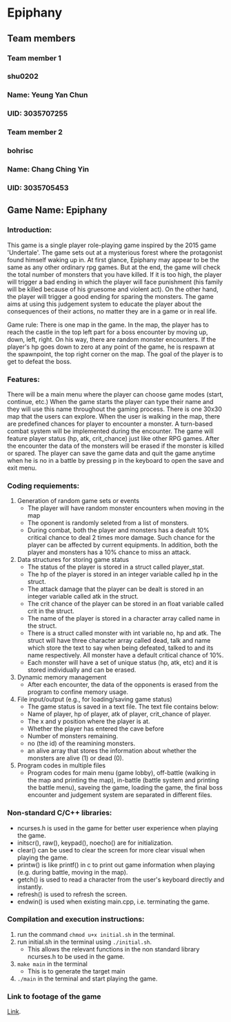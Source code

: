 # Epiphany
## Team members
### Team member 1
### shu0202
### Name: Yeung Yan Chun
### UID: 3035707255
### Team member 2
### bohrisc
### Name: Chang Ching Yin
### UID: 3035705453
## Game Name: Epiphany
### Introduction:
This game is a single player role-playing game inspired by the 2015 game 'Undertale'. The game sets out at a mysterious forest where the protagonist found himself waking up in. At first glance, Epiphany may appear to be the same as any other ordinary rpg games. But at the end, the game will check the total number of monsters that you have killed. If it is too high, the player will trigger a bad ending in which the player will face punishment (his family will be killed because of his gruesome and violent act). On the other hand, the player will trigger a good ending for sparing the monsters. The game aims at using this judgement system to educate the player about the consequences of their actions, no matter they are in a game or in real life.

Game rule: There is one map in the game. In the map, the player has to reach the castle in the top left part for a boss encounter by moving up, down, left, right. On his way, there are random monster encounters. If the player's hp goes down to zero at any point of the game, he is respawn at the spawnpoint, the top right corner on the map. The goal of the player is to get to defeat the boss.

### Features:
There will be a main menu where the player can choose game modes (start, continue, etc.) When the game starts the player can type their name and they will use this name throughout the gaming process. There is one 30x30 map that the users can explore. When the user is walking in the map, there are predefined chances for player to encounter a monster. A turn-based combat system will be implemented during the encounter. The game will feature player status (hp, atk, crit_chance) just like other RPG games. After the encounter the data of the monsters will be erased if the monster is killed or spared. The player can save the game data and quit the game anytime when he is no in a battle by pressing p in the keyboard to open the save and exit menu.

### Coding requiements:
1. Generation of random game sets or events
   - The player will have random monster encounters when moving in the map
   - The oponent is randomly seleted from a list of monsters.
   - During combat, both the player and monsters has a deafult 10% critical chance to deal 2 times more damage. Such chance for the player can be affected by current equipments. In addition, both the player and monsters has a 10% chance to miss an attack.
2. Data structures for storing game status
   - The status of the player is stored in a struct called player_stat.
   - The hp of the player is stored in an integer variable called hp in the struct.
   - The attack damage that the player can be dealt is stored in an integer variable called atk in the struct.
   - The crit chance of the player can be stored in an float variable called crit in the struct.
   - The name of the player is stored in a character array called name in the struct.
   - There is a struct called monster with int variable no, hp and atk. The struct will have three character array called dead, talk and name which store the text to say when being defeated, talked to and its name respectively. All monster have a default critical chance of 10%.
   - Each monster will have a set of unique status (hp, atk, etc) and it is stored individually and can be erased.
3. Dynamic memory management
   - After each encounter, the data of the opponents is erased from the program to confine memory usage.
4. File input/output (e.g., for loading/saving game status)
   - The game status is saved in a text file. The text file contains below:
   - Name of player, hp of player, atk of player, crit_chance of player.
   - The x and y position where the player is at. 
   - Whether the player has entered the cave before
   - Number of monsters remaining.
   - no (the id) of the reamining monsters. 
   - an alive array that stores the information about whether the monsters are alive (1) or dead (0).
5. Program codes in multiple files
   - Program codes for main menu (game lobby), off-battle (walking in the map and printing the map), in-battle (battle system and printing the battle menu), saveing the game, loading the game, the final boss encounter and judgement system are separated in different files.

### Non-standard C/C++ libraries:
   - ncurses.h is used in the game for better user experience when playing the game.
   - initscr(), raw(), keypad(), noecho() are for initialization.
   - clear() can be used to clear the screen for more clear visual when playing the game.
   - printw() is like printf() in c to print out game information when playing (e.g. during battle, moving in the map).
   - getch() is used to read a character from the user's keyboard directly and instantly.
   - refresh() is used to refresh the screen.
   - endwin() is used when existing main.cpp, i.e. terminating the game.

### Compilation and execution instructions:
   1. run the command `chmod u+x initial.sh` in the terminal.
   2. run initial.sh in the terminal using `./initial.sh`.
      - This allows the relevant functions in the non standard library ncurses.h to be used in the game.
   3. `make main` in the terminal
      - This is to generate the target main
   4. `./main` in the terminal and start playing the game.

### Link to footage of the game
[Link](https://youtu.be/_pZb1_4eHIc).
